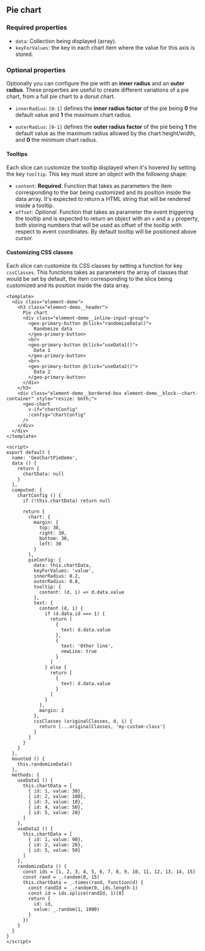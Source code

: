 ## Pie chart

### Required properties

- `data`: Collection being displayed (array).
- `keyForValues`: the key in each chart item where the value for this axis is stored.

### Optional properties

Optionally you can configure the pie with an **inner radius** and an **outer radius**.
These properties are useful to create different variations of a pie chart, from a full
pie chart to a donut chart.

- `innerRadius`: `[0-1]` defines the **inner radius factor** of the pie being **0** the
default value and **1** the maximum chart radius.

- `outerRadius`: `[0-1]` defines the **outer radius factor** of the pie being **1** the
default value as the maximum radius allowed by the chart height/width, and **0** the minimum
chart radius.

#### Tooltips

Each slice can customize the tooltip displayed when it's hovered by setting the
key `tooltip`. This key must store an object with the following shape:

- `content`: **Required**. Function that takes as parameters the item
corresponding to the bar being customized and its position inside the data array.
It's expected to return a HTML string that will be rendered inside a tooltip.
- `offset`: *Optional*. Function that takes as parameter the event triggering the
tooltip and is expected to return an object with an `x` and a `y` property, both
storing numbers that will be used as offset of the tooltip with respect to event
coordinates. By default tooltip will be positioned above cursor.

#### Customizing CSS classes

Each slice can customize its CSS classes by setting a function for key `cssClasses`.
This functions takes as parameters the array of classes that would be set by
default, the item corresponding to the slice being customized and its position
inside the data array.

```vue live
<template>
  <div class="element-demo">
    <h3 class="element-demo__header">
      Pie chart
      <div class="element-demo__inline-input-group">
        <geo-primary-button @click="randomizeData()">
          Randomize data
        </geo-primary-button>
        <br>
        <geo-primary-button @click="useData1()">
          Data 1
        </geo-primary-button>
        <br>
        <geo-primary-button @click="useData2()">
          Data 2
        </geo-primary-button>
      </div>
    </h3>
    <div class="element-demo__bordered-box element-demo__block--chart-container" style="resize: both;">
      <geo-chart
        v-if="chartConfig"
        :config="chartConfig"
      />
    </div>
  </div>
</template>

<script>
export default {
  name: 'GeoChartPieDemo',
  data () {
    return {
      chartData: null
    }
  },
  computed: {
    chartConfig () {
      if (!this.chartData) return null

      return {
        chart: {
          margin: {
            top: 30,
            right: 30,
            bottom: 30,
            left: 30
          }
        },
        pieConfig: {
          data: this.chartData,
          keyForValues: 'value',
          innerRadius: 0.2,
          outerRadius: 0.8,
          tooltip: {
            content: (d, i) => d.data.value
          },
          text: {
            content (d, i) {
              if (d.data.id === 1) {
                return [
                  {
                    text: d.data.value
                  },
                  {
                    text: 'Other line',
                    newLine: true
                  }
                ]
              } else {
                return [
                  {
                    text: d.data.value
                  }
                ]
              }
            },
            margin: 2
          },
          cssClasses (originalClasses, d, i) {
            return [...originalClasses, 'my-custom-class']
          }
        }
      }
    }
  },
  mounted () {
    this.randomizeData()
  },
  methods: {
    useData1 () {
      this.chartData = [
        { id: 1, value: 30},
        { id: 2, value: 100},
        { id: 3, value: 10},
        { id: 4, value: 50},
        { id: 5, value: 20}
      ]
    },
    useData2 () {
      this.chartData = [
        { id: 1, value: 90},
        { id: 2, value: 20},
        { id: 5, value: 50}
      ]
    },
    randomizeData () {
      const ids = [1, 2, 3, 4, 5, 6, 7, 8, 9, 10, 11, 12, 13, 14, 15]
      const rand = _.random(0, 15)
      this.chartData = _.times(rand, function(d) {
        const randId = _.random(0, ids.length-1)
        const id = ids.splice(randId, 1)[0]
        return {
          id: id,
          value: _.random(1, 1000)
        }
      })
    }
  }
}
</script>
```